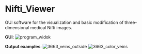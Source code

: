 # Nifti_Viewer
GUI software for the visualization and basic modification of three-dimensional medical Nifti images.

**GUI**:
![program_widok](https://user-images.githubusercontent.com/75490317/123271580-47219980-d501-11eb-88e6-388f5c4ccd88.PNG)

**Output examples**:
![3663_veins_outside](https://user-images.githubusercontent.com/75490317/123271047-b9de4500-d500-11eb-8368-98661f3733c5.png)
![3663_color_veins](https://user-images.githubusercontent.com/75490317/123271070-bea2f900-d500-11eb-8665-f832c94e12b3.png)


